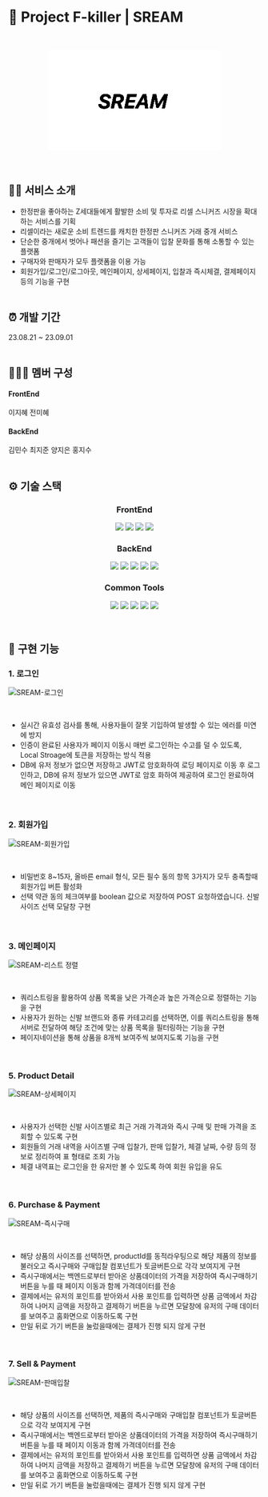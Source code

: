 # 🚀 Project F-killer | SREAM
<br />
<div align="center">
  
![sream](sream.png)

</div>
<br />

## 🧑‍💻 서비스 소개
- 한정판을 좋아하는 Z세대들에게 활발한 소비 및 투자로 리셀 스니커즈 시장을 확대하는 서비스를 기획
- 리셀이라는 새로운 소비 트렌드를 캐치한 한정판 스니커즈 거래 중개 서비스
- 단순한 중개에서 벗어나 패션을 즐기는 고객들이 입찰 문화를 통해 소통할 수 있는 플랫폼
- 구매자와 판매자가 모두 플랫폼을 이용 가능
- 회원가입/로그인/로그아웃, 메인페이지, 상세페이지, 입찰과 즉시체결, 결제페이지 등의 기능을 구현
<br /><br />

## ⏰ 개발 기간

23.08.21 ~ 23.09.01
<br /><br />

## 🧑‍🤝‍🧑 멤버 구성
#### FrontEnd
이지혜
전미혜
<br />
#### BackEnd
김민수
최지준
양지은
홍지수
<br /><br />

## ⚙️ 기술 스택

<div align="center">
  
### FrontEnd

<img src="https://img.shields.io/badge/React-61DAFB?style=for-the-badge&logo=react&logoColor=black"> <img src="https://img.shields.io/badge/javascript-F7DF1E?style=for-the-badge&logo=javascript&logoColor=black"> <img src="https://img.shields.io/badge/html5-E34F26?style=for-the-badge&logo=html5&logoColor=white"> <img src="https://img.shields.io/badge/sass-CC6699?style=for-the-badge&logo=sass&logoColor=white">
  
### BackEnd

<img src="https://img.shields.io/badge/node.js-339933?style=for-the-badge&logo=nodedotjs&logoColor=white"> <img src="https://img.shields.io/badge/javascript-F7DF1E?style=for-the-badge&logo=javascript&logoColor=black"> <img src="https://img.shields.io/badge/mysql-4479A1?style=for-the-badge&logo=mysql&logoColor=white"> <img src="https://img.shields.io/badge/typeform-000000?style=for-the-badge&logo=typeform&logoColor=white"> <img src="https://img.shields.io/badge/postman-FF6C37?style=for-the-badge&logo=postman&logoColor=white">

### Common Tools

<img src="https://img.shields.io/badge/git-F05032?style=for-the-badge&logo=git&logoColor=white"> <img src="https://img.shields.io/badge/github-181717?style=for-the-badge&logo=github&logoColor=white"> <img src="https://img.shields.io/badge/visualstudiocode-007ACC?style=for-the-badge&logo=visualstudiocode&logoColor=white"> <img src="https://img.shields.io/badge/slack-4A154B?style=for-the-badge&logo=slack&logoColor=white"> <img src="https://img.shields.io/badge/trello-0052CC?style=for-the-badge&logo=trello&logoColor=white">

<br />
</div>

## 📌 구현 기능

### 1. 로그인
![SREAM-로그인](https://github.com/wecode-bootcamp-korea/48-2nd-F_Kiiler-frontend/assets/126768997/1fa0c3fd-92c3-46d6-8a8b-39535b323eae)

<br />

- 실시간 유효성 검사를 통해, 사용자들이 잘못 기입하여 발생할 수 있는 에러를 미연에 방지
- 인증이 완료된 사용자가 페이지 이동시 매번 로그인하는 수고를 덜 수 있도록, Local Stroage에 토큰을 저장하는 방식 적용
- DB에 유저 정보가 없으면 저장하고 JWT로 암호화하여 로딩 페이지로 이동 후 로그인하고, DB에 유저 정보가 있으면 JWT로 암호 화하여 제공하여 로그인 완료하여 메인 페이지로 이동
<br><br><br>


### 2. 회원가입
![SREAM-회원가입](https://github.com/wecode-bootcamp-korea/48-2nd-F_Kiiler-frontend/assets/126768997/37a5c504-64df-4387-add2-8f254bd67d81)

<br />

- 비밀번호 8~15자, 올바른 email 형식, 모든 필수 동의 항목 3가지가 모두 충족할때 회원가입 버튼 활성화
- 선택 약관 동의 체크여부를 boolean 값으로 저장하여 POST 요청하였습니다. 신발사이즈 선택 모달창 구현
<br><br><br>

### 3. 메인페이지
![SREAM-리스트 정렬](https://github.com/wecode-bootcamp-korea/48-2nd-F_Kiiler-frontend/assets/126768997/9df6edd3-f992-4aeb-9fa8-98c773251708)

<br />

- 쿼리스트링을 활용하여 상품 목록을 낮은 가격순과 높은 가격순으로 정렬하는 기능을 구현
- 사용자가 원하는 신발 브랜드와 종류 카테고리를 선택하면, 이를 쿼리스트링을 통해 서버로 전달하여 해당 조건에 맞는 상품 목록을 필터링하는 기능을 구현
- 페이지네이션을 통해 상품을 8개씩 보여주씩 보여지도록 기능을 구현
<br><br><br>

### 5. Product Detail
![SREAM-상세페이지](https://github.com/wecode-bootcamp-korea/48-2nd-F_Kiiler-frontend/assets/126768997/2656b684-bee4-4104-ac49-330dec945e00)

<br>

- 사용자가 선택한 신발 사이즈별로 최근 거래 가격과와 즉시 구매 및 판매 가격을 조회할 수 있도록 구현
- 회원들의 거래 내역을 사이즈별 구매 입찰가, 판매 입찰가, 체결 날짜, 수량 등의 정보로 정리하여 표 형태로 조회 가능
- 체결 내역표는 로그인을 한 유저만 볼 수 있도록 하여 회원 유입을 유도
<br><br><br>

### 6. Purchase & Payment
![SREAM-즉시구매](https://github.com/wecode-bootcamp-korea/48-2nd-F_Kiiler-frontend/assets/126768997/c5ca3bef-f4af-4ccb-97ea-be0edfaec48b)

<br>

- 해당 상품의 사이즈를 선택하면, productId를 동적라우팅으로 해당 제품의 정보를 불러오고 즉시구매와 구매입찰 컴포넌트가 토글버튼으로 각각 보여지게 구현
- 즉시구매에서는 백엔드로부터 받아온 상품데이터의 가격을 저장하여 즉시구매하기 버튼을 누를 때 페이지 이동과 함께 가격데이터를 전송
- 결제에서는 유저의 포인트를 받아와서 사용 포인트를 입력하면 상품 금액에서 차감하여 나머지 금액을 저장하고 결제하기 버튼을 누르면 모달창에 유저의 구매 데이터를 보여주고 홈화면으로 이동하도록 구현
- 만일 뒤로 가기 버튼을 눌렀을때에는 결제가 진행 되지 않게 구현
<br><br><br>

### 7. Sell & Payment
![SREAM-판매입찰](https://github.com/wecode-bootcamp-korea/48-2nd-F_Kiiler-frontend/assets/126768997/594b2938-1bfd-47aa-8793-679b0fe108ab)

<br>

- 해당 상품의 사이즈를 선택하면, 제품의 즉시구매와 구매입찰 컴포넌트가 토글버튼으로 각각 보여지게 구현
- 즉시구매에서는 백엔드로부터 받아온 상품데이터의 가격을 저장하여 즉시구매하기 버튼을 누를 때 페이지 이동과 함께 가격데이터를 전송
- 결제에서는 유저의 포인트를 받아와서 사용 포인트를 입력하면 상품 금액에서 차감하여 나머지 금액을 저장하고 결제하기 버튼을 누르면 모달창에 유저의 구매 데이터를 보여주고 홈화면으로 이동하도록 구현
- 만일 뒤로 가기 버튼을 눌렀을때에는 결제가 진행 되지 않게 구현
<br><br><br>
